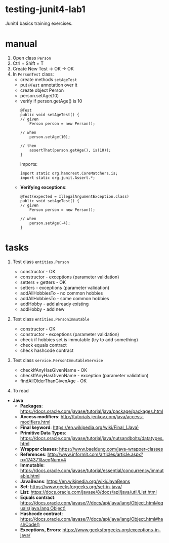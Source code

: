 # testing-junit4-lab1
Junit4 basics training exercises.

# manual
1. Open class `Person`
1. Ctrl + Shift + T
1. Create New Test -> OK -> OK
1. In `PersonTest` class:
    * create methods `setAgeTest`
    * put `@Test` annotation over it
    * create object Person
    * person.setAge(10)
    * verify if person.getAge() is 10
        ```
        @Test
        public void setAgeTest() {
        // given
            Person person = new Person();
            
        // when    
            person.setAge(10);
            
        // then
            assertThat(person.getAge(), is(10));
        }    
        ```
        imports:
        ```
        import static org.hamcrest.CoreMatchers.is;
        import static org.junit.Assert.*;
        ```
    * **Verifying exceptions**:
        ```
        @Test(expected = IllegalArgumentException.class)
        public void setAgeTest() {
        // given
            Person person = new Person();
            
        // when
            person.setAge(-4);
        }    
        ```

# tasks
1. Test class `entities.Person`
    * constructor - OK
    * constructor - exceptions (parameter validation)
    * setters + getters - OK
    * setters - exceptions (parameter validation)
    * addAllHobbiesTo - no common hobbies
    * addAllHobbiesTo - some common hobbies
    * addHobby - add already existing
    * addHobby - add new
1. Test class `entities.PersonImmutable`
    * constructor - OK
    * constructor - exceptions (parameter validation)
    * check if hobbies set is immutable (try to add something)
    * check equals contract
    * check hashcode contract
1. Test class `service.PersonImmutableService`
    * checkIfAnyHasGivenName - OK
    * checkIfAnyHasGivenName - exception (parameter validation)
    * findAllOlderThanGivenAge - OK
    
1. To read
* **Java**
    * **Packages**: https://docs.oracle.com/javase/tutorial/java/package/packages.html
    * **Access modifiers**: http://tutorials.jenkov.com/java/access-modifiers.html
    * **Final keyword**: https://en.wikipedia.org/wiki/Final_(Java)
    * **Primitive Data Types**: https://docs.oracle.com/javase/tutorial/java/nutsandbolts/datatypes.html
    * **Wrapper classes**: https://www.baeldung.com/java-wrapper-classes
    * **References**: http://www.informit.com/articles/article.aspx?p=174371&seqNum=4
    * **Immutable**: https://docs.oracle.com/javase/tutorial/essential/concurrency/immutable.html
    * **JavaBeans**: https://en.wikipedia.org/wiki/JavaBeans
    * **Set**: https://www.geeksforgeeks.org/set-in-java/
    * **List**: https://docs.oracle.com/javase/8/docs/api/java/util/List.html
    * **Equals contract**: https://docs.oracle.com/javase/7/docs/api/java/lang/Object.html#equals(java.lang.Object)
    * **Hashcode contract**: https://docs.oracle.com/javase/7/docs/api/java/lang/Object.html#hashCode()
    * **Exceptions, Errors**: https://www.geeksforgeeks.org/exceptions-in-java/